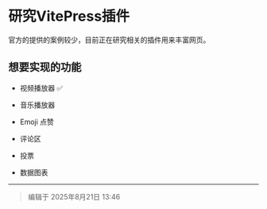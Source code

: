 # 研究VitePress插件

官方的提供的案例较少，目前正在研究相关的插件用来丰富网页。

## 想要实现的功能

- 视频播放器 ✅

- 音乐播放器

- Emoji 点赞

- 评论区

- 投票

- 数据图表

---
> 编辑于 2025年8月21日 13:46


